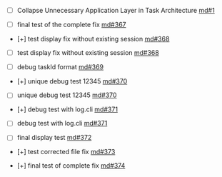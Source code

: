 - [ ] Collapse Unnecessary Application Layer in Task Architecture [md#1](process/tasks/md#1-collapse-unnecessary-application-layer-in-task-architecture.md)

- [ ] final test of the complete fix [md#367](process/tasks/md#367-final-test-of-the-complete-fix.md)

- [+] test display fix without existing session [md#368](process/tasks/md#368-test-display-fix-without-existing-session.md)

- [ ] test display fix without existing session [md#368](process/tasks/md#368-test-display-fix-without-existing-session.md)

- [ ] debug taskId format [md#369](process/tasks/md#369-debug-taskid-format.md)

- [+] unique debug test 12345 [md#370](process/tasks/md#370-unique-debug-test-12345.md)

- [ ] unique debug test 12345 [md#370](process/tasks/md#370-unique-debug-test-12345.md)

- [+] debug test with log.cli [md#371](process/tasks/md#371-debug-test-with-log-cli.md)

- [ ] debug test with log.cli [md#371](process/tasks/md#371-debug-test-with-log-cli.md)

- [ ] final display test [md#372](process/tasks/md#372-final-display-test.md)

- [+] test corrected file fix [md#373](process/tasks/md#373-test-corrected-file-fix.md)

- [+] final test of complete fix [md#374](process/tasks/md#374-final-test-of-complete-fix.md)